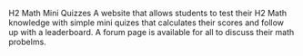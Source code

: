 H2 Math Mini Quizzes
A website that allows students to test their H2 Math knowledge with simple mini quizes that calculates their scores and follow up with a leaderboard. A forum page is available for all to discuss their math probelms.
